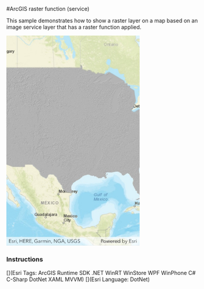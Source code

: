 #ArcGIS raster function (service)

This sample demonstrates how to show a raster layer on a map based on an image service layer that has a raster function applied.

<img src="RasterLayerRasterFunction.jpg" width="350"/>

### Instructions



[](Esri Tags: ArcGIS Runtime SDK .NET WinRT WinStore WPF WinPhone C# C-Sharp DotNet XAML MVVM)
[](Esri Language: DotNet)
